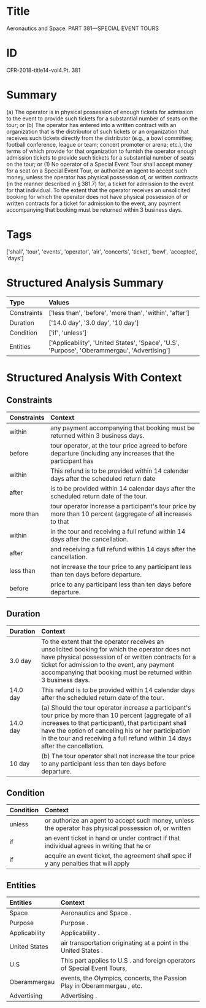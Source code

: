 # Title

 Aeronautics and Space. PART 381—SPECIAL EVENT TOURS


# ID

 CFR-2018-title14-vol4.Pt. 381


# Summary

(a) The operator is in physical possession of enough tickets for admission to the event to provide such tickets for a substantial number of seats on the tour; or
(b) The operator has entered into a written contract with an organization that is the distributor of such tickets or an organization that receives such tickets directly from the distributor (e.g., a bowl committee; football conference, league or team; concert promoter or arena; etc.), the terms of which provide for that organization to furnish the operator enough admission tickets to provide such tickets for a substantial number of seats on the tour; or
(1) No operator of a Special Event Tour shall accept money for a seat on a Special Event Tour, or authorize an agent to accept such money, unless the operator has physical possession of, or written contracts (in the manner described in &#167;&#8201;381.7) for, a ticket for admission to the event for that individual.
To the extent that the operator receives an unsolicited booking for which the operator does not have physical possession of or written contracts for a ticket for admission to the event, any payment accompanying that booking must be returned within 3 business days.


# Tags

['shall', 'tour', 'events', 'operator', 'air', 'concerts', 'ticket', 'bowl', 'accepted', 'days']


# Structured Analysis Summary

| Type        | Values                                                                                       |
|:------------|:---------------------------------------------------------------------------------------------|
| Constraints | ['less than', 'before', 'more than', 'within', 'after']                                      |
| Duration    | ['14.0 day', '3.0 day', '10 day']                                                            |
| Condition   | ['if', 'unless']                                                                             |
| Entities    | ['Applicability', 'United States', 'Space', 'U.S', 'Purpose', 'Oberammergau', 'Advertising'] |


# Structured Analysis With Context

 


## Constraints

| Constraints   | Context                                                                                                       |
|:--------------|:--------------------------------------------------------------------------------------------------------------|
| within        | any payment accompanying that booking must be returned within  3 business days.                               |
| before        | tour operator, at the tour price agreed to before departure (including any increases that the participant has |
| within        | This refund is to be provided  within 14 calendar days after the scheduled return date                        |
| after         | is to be provided within 14 calendar days after  the scheduled return date of the tour.                       |
| more than     | tour operator increase a participant's tour price by more than 10 percent (aggregate of all increases to that |
| within        | in the tour and receiving a full refund within  14 days after the cancellation.                               |
| after         | and receiving a full refund within 14 days after  the cancellation.                                           |
| less than     | not increase the tour price to any participant less than  ten days before departure.                          |
| before        | price to any participant less than ten days before  departure.                                                |


## Duration

| Duration   | Context                                                                                                                                                                                                                                                                                                |
|:-----------|:-------------------------------------------------------------------------------------------------------------------------------------------------------------------------------------------------------------------------------------------------------------------------------------------------------|
| 3.0 day    | To the extent that the operator receives an unsolicited booking for which the operator does not have physical possession of or written contracts for a ticket for admission to the event, any payment accompanying that booking must be returned within 3 business days.                               |
| 14.0 day   | This refund is to be provided within 14 calendar days after the scheduled return date of the tour.                                                                                                                                                                                                     |
| 14.0 day   | (a) Should the tour operator increase a participant's tour price by more than 10 percent (aggregate of all increases to that participant), that participant shall have the option of canceling his or her participation in the tour and receiving a full refund within 14 days after the cancellation. |
| 10 day     | (b) The tour operator shall not increase the tour price to any participant less than ten days before departure.                                                                                                                                                                                        |


## Condition

| Condition   | Context                                                                                                |
|:------------|:-------------------------------------------------------------------------------------------------------|
| unless      | or authorize an agent to accept such money, unless the operator has physical possession of, or written |
| if          | an event ticket in hand or under contract if that individual agrees in writing that he or              |
| if          | acquire an event ticket, the agreement shall spec if y any penalties that will apply                   |


## Entities

| Entities      | Context                                                                   |
|:--------------|:--------------------------------------------------------------------------|
| Space         | Aeronautics and  Space .                                                  |
| Purpose       | Purpose .                                                                 |
| Applicability | Applicability .                                                           |
| United States | air transportation originating at a point in the United States .          |
| U.S           | This part applies to  U.S . and foreign operators of Special Event Tours, |
| Oberammergau  | events, the Olympics, concerts, the Passion Play in Oberammergau , etc.   |
| Advertising   | Advertising .                                                             |


